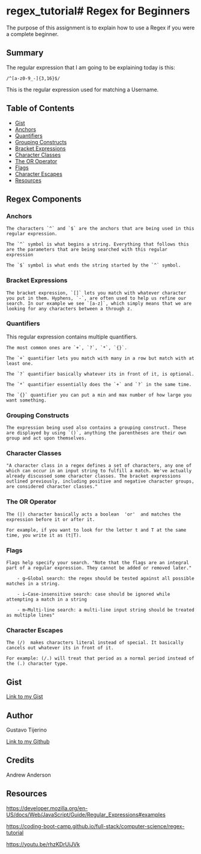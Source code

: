 # regex_tutorial# Regex for Beginners

The purpose of this assignment is to explain how to use a Regex if you were a complete beginner.


## Summary

The regular expression that I am going to be explaining today is this:

`/^[a-z0-9_-]{3,16}$/`

This is the regular expression used for matching a Username. 



## Table of Contents

- [Gist](#gist)
- [Anchors](#anchors)
- [Quantifiers](#quantifiers)
- [Grouping Constructs](#grouping-constructs)
- [Bracket Expressions](#bracket-expressions)
- [Character Classes](#character-classes)
- [The OR Operator](#the-or-operator)
- [Flags](#flags)
- [Character Escapes](#character-escapes)
- [Resources](#resources)



## Regex Components



### Anchors

    The characters `^` and `$` are the anchors that are being used in this regular expression.

    The `^` symbol is what begins a string. Everything that follows this are the parameters that are being searched with this regular expression

    The `$` symbol is what ends the string started by the `^` symbol. 



### Bracket Expressions

    The bracket expression, `[]` lets you match with whatever character you put in them. Hyphens, `-`, are often used to help us refine our search. In our example we see `[a-z]`, which simply means that we are looking for any characters between a through z. 



### Quantifiers

This regular expression contains multiple quantifiers.

    The most common ones are `+`, `?`, `*`, `{}`.

    The `+` quantifier lets you match with many in a row but match with at least one.

    The `?` quantifier basically whatever its in front of it, is optional.

    The `*` quantifier essentially does the `+` and `?` in the same time.

    The `{}` quantifier you can put a min and max number of how large you want something.




### Grouping Constructs

    The expression being used also contains a grouping construct. These are displayed by using `()`, anything the parentheses are their own group and act upon themselves.


### Character Classes

    "A character class in a regex defines a set of characters, any one of which can occur in an input string to fulfill a match. We've actually already discussed some character classes. The bracket expressions outlined previously, including positive and negative character groups, are considered character classes."



### The OR Operator

    The (|) character basically acts a boolean  'or'  and matches the expression before it or after it.

    For example, if you want to look for the letter t and T at the same time, you write it as (t|T).  

### Flags

    Flags help specify your search. "Note that the flags are an integral part of a regular expression. They cannot be added or removed later."

        - g—Global search: the regex should be tested against all possible matches in a string.

        - i—Case-insensitive search: case should be ignored while attempting a match in a string

        - m—Multi-line search: a multi-line input string should be treated as multiple lines"
        



### Character Escapes

    The (/)  makes characters literal instead of special. It basically cancels out whatever its in front of it.

    For example: (/.) will treat that period as a normal period instead of  the (.) character type.

## Gist

[Link to my Gist](https://gist.github.com/GustavoTijerino1/f9f411844e94cd4c687c9aebf5f129c5)

## Author

Gustavo Tijerino

[Link to my Github](https://github.com/GustavoTijerino1/regex_tutorial)

## Credits

Andrew Anderson


## Resources

https://developer.mozilla.org/en-US/docs/Web/JavaScript/Guide/Regular_Expressions#examples

https://coding-boot-camp.github.io/full-stack/computer-science/regex-tutorial

https://youtu.be/rhzKDrUiJVk